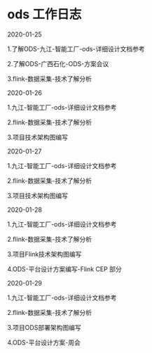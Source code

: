 # ods 工作日志

2020-01-25

1.了解ODS-九江-智能工厂-ods-详细设计文档参考

2.了解ODS-广西石化-ODS-方案会议

3.flink-数据采集-技术了解分析

2020-01-26

1.九江-智能工厂-ods-详细设计文档参考

2.flink-数据采集-技术了解分析

3.项目技术架构图编写

2020-01-27

1.九江-智能工厂-ods-详细设计文档参考

2.flink-数据采集-技术了解分析

3.项目技术架构图编写



2020-01-28

1.九江-智能工厂-ods-详细设计文档参考

2.flink-数据采集-技术了解分析

3.项目Flink技术架构图编写

4.ODS-平台设计方案编写-Flink CEP 部分



2020-01-29

1.九江-智能工厂-ods-详细设计文档参考

2.flink-数据采集-技术了解分析

3.项目ODS部署架构图编写

4.ODS-平台设计方案-周会



